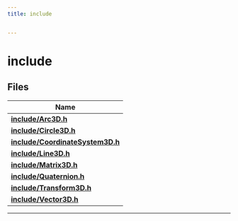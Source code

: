 ```yaml
---
title: include


---
```


# include






## Files

| Name           |
| -------------- |
| **[include/Arc3D.h](https://github.com/devel0/iot-sci/tree/main/data/api/Files/_arc3_d_8h.md#file-arc3d.h)**  |
| **[include/Circle3D.h](https://github.com/devel0/iot-sci/tree/main/data/api/Files/_circle3_d_8h.md#file-circle3d.h)**  |
| **[include/CoordinateSystem3D.h](https://github.com/devel0/iot-sci/tree/main/data/api/Files/_coordinate_system3_d_8h.md#file-coordinatesystem3d.h)**  |
| **[include/Line3D.h](https://github.com/devel0/iot-sci/tree/main/data/api/Files/_line3_d_8h.md#file-line3d.h)**  |
| **[include/Matrix3D.h](https://github.com/devel0/iot-sci/tree/main/data/api/Files/_matrix3_d_8h.md#file-matrix3d.h)**  |
| **[include/Quaternion.h](https://github.com/devel0/iot-sci/tree/main/data/api/Files/_quaternion_8h.md#file-quaternion.h)**  |
| **[include/Transform3D.h](https://github.com/devel0/iot-sci/tree/main/data/api/Files/_transform3_d_8h.md#file-transform3d.h)**  |
| **[include/Vector3D.h](https://github.com/devel0/iot-sci/tree/main/data/api/Files/_vector3_d_8h.md#file-vector3d.h)**  |




















-------------------------------


